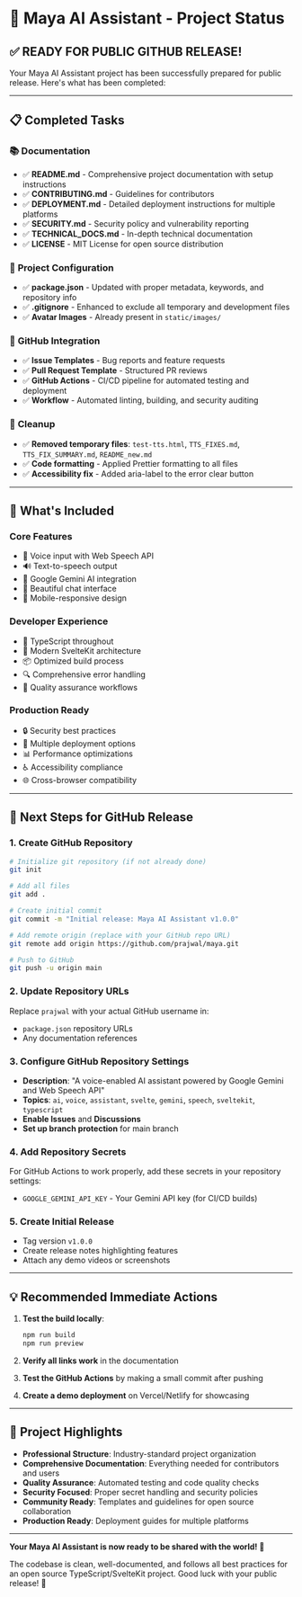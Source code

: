 # 🎯 Maya AI Assistant - Project Status

## ✅ **READY FOR PUBLIC GITHUB RELEASE!**

Your Maya AI Assistant project has been successfully prepared for public release. Here's what has been completed:

---

## 📋 **Completed Tasks**

### 📚 **Documentation**

- ✅ **README.md** - Comprehensive project documentation with setup instructions
- ✅ **CONTRIBUTING.md** - Guidelines for contributors
- ✅ **DEPLOYMENT.md** - Detailed deployment instructions for multiple platforms
- ✅ **SECURITY.md** - Security policy and vulnerability reporting
- ✅ **TECHNICAL_DOCS.md** - In-depth technical documentation
- ✅ **LICENSE** - MIT License for open source distribution

### 🔧 **Project Configuration**

- ✅ **package.json** - Updated with proper metadata, keywords, and repository info
- ✅ **.gitignore** - Enhanced to exclude all temporary and development files
- ✅ **Avatar Images** - Already present in `static/images/`

### 🐙 **GitHub Integration**

- ✅ **Issue Templates** - Bug reports and feature requests
- ✅ **Pull Request Template** - Structured PR reviews
- ✅ **GitHub Actions** - CI/CD pipeline for automated testing and deployment
- ✅ **Workflow** - Automated linting, building, and security auditing

### 🧹 **Cleanup**

- ✅ **Removed temporary files**: `test-tts.html`, `TTS_FIXES.md`, `TTS_FIX_SUMMARY.md`, `README_new.md`
- ✅ **Code formatting** - Applied Prettier formatting to all files
- ✅ **Accessibility fix** - Added aria-label to the error clear button

---

## 🎯 **What's Included**

### **Core Features**

- 🎤 Voice input with Web Speech API
- 🔊 Text-to-speech output
- 🧠 Google Gemini AI integration
- 💬 Beautiful chat interface
- 📱 Mobile-responsive design

### **Developer Experience**

- 🔧 TypeScript throughout
- 🎨 Modern SvelteKit architecture
- 📦 Optimized build process
- 🔍 Comprehensive error handling
- 🧪 Quality assurance workflows

### **Production Ready**

- 🔒 Security best practices
- 🚀 Multiple deployment options
- 📊 Performance optimizations
- ♿ Accessibility compliance
- 🌐 Cross-browser compatibility

---

## 🚀 **Next Steps for GitHub Release**

### **1. Create GitHub Repository**

```bash
# Initialize git repository (if not already done)
git init

# Add all files
git add .

# Create initial commit
git commit -m "Initial release: Maya AI Assistant v1.0.0"

# Add remote origin (replace with your GitHub repo URL)
git remote add origin https://github.com/prajwal/maya.git

# Push to GitHub
git push -u origin main
```

### **2. Update Repository URLs**

Replace `prajwal` with your actual GitHub username in:

- `package.json` repository URLs
- Any documentation references

### **3. Configure GitHub Repository Settings**

- **Description**: "A voice-enabled AI assistant powered by Google Gemini and Web Speech API"
- **Topics**: `ai`, `voice`, `assistant`, `svelte`, `gemini`, `speech`, `sveltekit`, `typescript`
- **Enable Issues** and **Discussions**
- **Set up branch protection** for main branch

### **4. Add Repository Secrets**

For GitHub Actions to work properly, add these secrets in your repository settings:

- `GOOGLE_GEMINI_API_KEY` - Your Gemini API key (for CI/CD builds)

### **5. Create Initial Release**

- Tag version `v1.0.0`
- Create release notes highlighting features
- Attach any demo videos or screenshots

---

## 💡 **Recommended Immediate Actions**

1. **Test the build locally**:

   ```bash
   npm run build
   npm run preview
   ```

2. **Verify all links work** in the documentation

3. **Test the GitHub Actions** by making a small commit after pushing

4. **Create a demo deployment** on Vercel/Netlify for showcasing

---

## 🎉 **Project Highlights**

- **Professional Structure**: Industry-standard project organization
- **Comprehensive Documentation**: Everything needed for contributors and users
- **Quality Assurance**: Automated testing and code quality checks
- **Security Focused**: Proper secret handling and security policies
- **Community Ready**: Templates and guidelines for open source collaboration
- **Production Ready**: Deployment guides for multiple platforms

---

**Your Maya AI Assistant is now ready to be shared with the world! 🌟**

The codebase is clean, well-documented, and follows all best practices for an open source TypeScript/SvelteKit project. Good luck with your public release! 🚀
